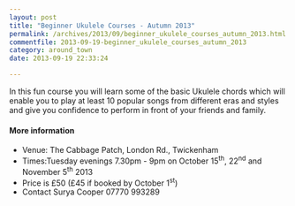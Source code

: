 ```yaml
---
layout: post
title: "Beginner Ukulele Courses - Autumn 2013"
permalink: /archives/2013/09/beginner_ukulele_courses_autumn_2013.html
commentfile: 2013-09-19-beginner_ukulele_courses_autumn_2013
category: around_town
date: 2013-09-19 22:33:24

---
```


In this fun course you will learn some of the basic Ukulele chords which will enable you to play at least 10 popular songs from different eras and styles and give you confidence to perform in front of your friends and family.

#### More information

-   Venue: The Cabbage Patch, London Rd., Twickenham
-   Times:Tuesday evenings 7.30pm - 9pm on October 15<sup>th</sup>, 22<sup>nd</sup> and November 5<sup>th</sup> 2013
-   Price is £50 (£45 if booked by October 1<sup>st</sup>)
-   Contact Surya Cooper 07770 993289
